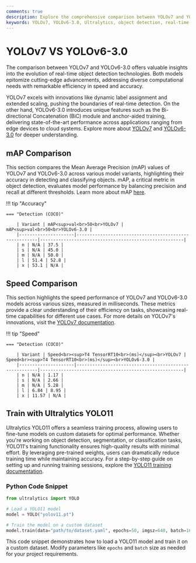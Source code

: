 ```yaml
---
comments: true
description: Explore the comprehensive comparison between YOLOv7 and YOLOv6-3.0, two state-of-the-art models in object detection. Learn about their performance metrics, architectural innovations, and suitability for real-time AI applications in edge AI and computer vision tasks.
keywords: YOLOv7, YOLOv6-3.0, Ultralytics, object detection, real-time AI, edge AI, computer vision, model comparison
---
```


# YOLOv7 VS YOLOv6-3.0

The comparison between YOLOv7 and YOLOv6-3.0 offers valuable insights into the evolution of real-time object detection technologies. Both models epitomize cutting-edge advancements, addressing diverse computational needs with remarkable efficiency in speed and accuracy.

YOLOv7 excels with innovations like dynamic label assignment and extended scaling, pushing the boundaries of real-time detection. On the other hand, YOLOv6-3.0 introduces unique features such as the Bi-directional Concatenation (BiC) module and anchor-aided training, delivering state-of-the-art performance across applications ranging from edge devices to cloud systems. Explore more about [YOLOv7](https://arxiv.org/pdf/2207.02696) and [YOLOv6-3.0](https://arxiv.org/abs/2301.05586) for deeper understanding.


## mAP Comparison

This section compares the Mean Average Precision (mAP) values of YOLOv7 and YOLOv6-3.0 across various model variants, highlighting their accuracy in detecting and classifying objects. mAP, a critical metric in object detection, evaluates model performance by balancing precision and recall at different thresholds. Learn more about mAP [here](https://www.ultralytics.com/glossary/mean-average-precision-map).


!!! tip "Accuracy"

	=== "Detection (COCO)"

		| Variant | mAP<sup>val<br>50<br>YOLOv7 | mAP<sup>val<br>50<br>YOLOv6-3.0 |
		|---------------------|-------------------------------------------------------|-------------------------------------------------------|
		| n | N/A | 37.5 |
		| s | N/A | 45.0 |
		| m | N/A | 50.0 |
		| l | 51.4 | 52.8 |
		| x | 53.1 | N/A |
		

## Speed Comparison

This section highlights the speed performance of YOLOv7 and YOLOv6-3.0 models across various sizes, measured in milliseconds. These metrics provide a clear understanding of their efficiency on tasks, showcasing real-time capabilities for different use cases. For more details on YOLOv7's innovations, visit the [YOLOv7 documentation](https://docs.ultralytics.com/models/yolov7/).


!!! tip "Speed"

	=== "Detection (COCO)"

		| Variant | Speed<br><sup>T4 TensorRT10<br>(ms)</sup><br>YOLOv7 | Speed<br><sup>T4 TensorRT10<br>(ms)</sup><br>YOLOv6-3.0 |
		|---------------------|-------------------------------------------------------|-------------------------------------------------------|
		| n | N/A | 1.17 |
		| s | N/A | 2.66 |
		| m | N/A | 5.28 |
		| l | 6.84 | 8.95 |
		| x | 11.57 | N/A |

## Train with Ultralytics YOLO11  

Ultralytics YOLO11 offers a seamless training process, allowing users to fine-tune models on custom datasets for optimal performance. Whether you're working on object detection, segmentation, or classification tasks, YOLO11's training functionality ensures high-quality results with minimal effort. By leveraging pre-trained weights, users can dramatically reduce training time while maintaining accuracy. For a step-by-step guide on setting up and running training sessions, explore the [YOLO11 training documentation](https://docs.ultralytics.com/modes/train/).  

### Python Code Snippet  

```python
from ultralytics import YOLO

# Load a YOLO11 model
model = YOLO("yolov11.pt")

# Train the model on a custom dataset
model.train(data="path/to/dataset.yaml", epochs=50, imgsz=640, batch=16)
```  

This code snippet demonstrates how to load a YOLO11 model and train it on a custom dataset. Modify parameters like `epochs` and `batch` size as needed for your project requirements.
